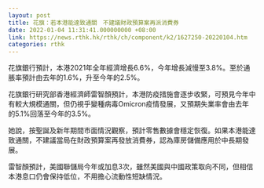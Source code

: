 ```yaml
---
layout: post
title: 花旗：若本港能達致通關　不建議財政預算案再派消費券
date: 2022-01-04 11:31:41.000000000 +08:00
link: https://news.rthk.hk/rthk/ch/component/k2/1627250-20220104.htm
categories: rthk
---
```


花旗銀行預計，本港2021年全年經濟增長6.6%，今年增長減慢至3.8%。至於通脹率預計由去年的1.6%，升至今年的2.5%。

花旗銀行研究部香港經濟師雷智顏預計，本港防疫措施會逐步收緊，可預見今年中有較大規模通關，但仍視乎變種病毒Omicron疫情發展，又預期失業率會由去年的5.1%回落至今年的3.5%。

她說，按聖誕及新年期間市面情況觀察，預計零售數據會穩定恢復。如果本港能達致通關，不建議當局在財政預算案再發放消費券，認為庫房儲備應用於中長期發展。

雷智顏預計，美國聯儲局今年或加息3次，雖然美國與中國政策取向不同，但相信本港息口仍會保持低位，不用擔心流動性短缺情況。
